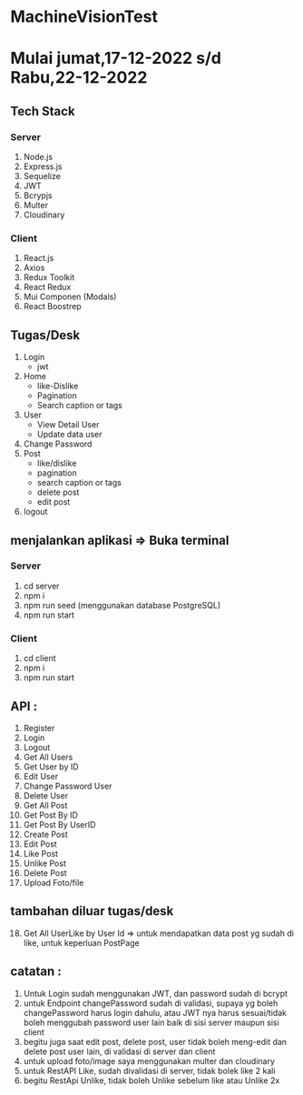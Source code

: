 # MachineVisionTest

# Mulai jumat,17-12-2022 s/d Rabu,22-12-2022

## Tech Stack

### Server

1. Node.js
2. Express.js
3. Sequelize
4. JWT
5. Bcrypjs
6. Multer
7. Cloudinary

### Client

1. React.js
2. Axios
3. Redux Toolkit
4. React Redux
5. Mui Componen (Modals)
6. React Boostrep

## Tugas/Desk

1. Login
   - jwt
2. Home
   - like-Dislike
   - Pagination
   - Search caption or tags
3. User
   - View Detail User
   - Update data user
4. Change Password
5. Post
   - like/dislike
   - pagination
   - search caption or tags
   - delete post
   - edit post
6. logout

## menjalankan aplikasi => Buka terminal

### Server

1. cd server
2. npm i
3. npm run seed (menggunakan database PostgreSQL)
4. npm run start

### Client

1. cd client
2. npm i
3. npm run start

## API :

1. Register
2. Login
3. Logout
4. Get All Users
5. Get User by ID
6. Edit User
7. Change Password User
8. Delete User
9. Get All Post
10. Get Post By ID
11. Get Post By UserID
12. Create Post
13. Edit Post
14. Like Post
15. Unlike Post
16. Delete Post
17. Upload Foto/file

## tambahan diluar tugas/desk

18. Get All UserLike by User Id => untuk mendapatkan data post yg sudah di like, untuk keperluan PostPage

## catatan :

1. Untuk Login sudah menggunakan JWT, dan password sudah di bcrypt
2. untuk Endpoint changePassword sudah di validasi, supaya yg boleh changePassword harus login dahulu, atau JWT nya harus sesuai/tidak boleh menggubah password user lain baik di sisi server maupun sisi client
3. begitu juga saat edit post, delete post, user tidak boleh meng-edit dan delete post user lain, di validasi di server dan client
4. untuk upload foto/image saya menggunakan multer dan cloudinary
5. untuk RestAPI Like, sudah divalidasi di server, tidak bolek like 2 kali
6. begitu RestApi Unlike, tidak boleh Unlike sebelum like atau Unlike 2x
